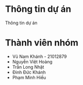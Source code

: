 # Thông tin dự án
Thông tin dự án
# Thành viên nhóm
* Vũ Nam Khánh - 21012879
* Nguyễn Việt Hoàng
* Trần Long Nhật
* Đinh Đức Khánh
* Phạm Minh Hiếu